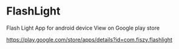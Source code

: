 # FlashLight
Flash Light App for android device
View on Google play store

https://play.google.com/store/apps/details?id=com.fiszy.flashlight
